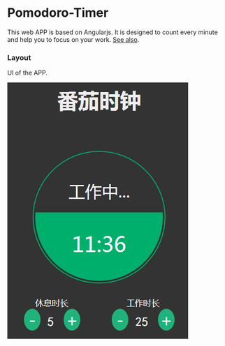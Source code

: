 # Pomodoro-Timer
This web APP is based on Angularjs. It is designed to count every minute and help you to focus on your work. [See also](http://dwz.cn/48gQvS).

### Layout
UI of the APP.

![ui of the app](https://github.com/Ericteen/code/blob/master/Pomodoro-Timer/layout.jpg)